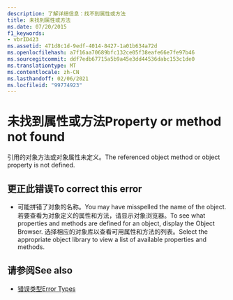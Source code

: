 ```yaml
---
description: 了解详细信息：找不到属性或方法
title: 未找到属性或方法
ms.date: 07/20/2015
f1_keywords:
- vbrID423
ms.assetid: 471d8c1d-9edf-4014-8427-1a01b634a72d
ms.openlocfilehash: a7f16aa70689bfc132ce05f38eafe66e7fe97b46
ms.sourcegitcommit: ddf7edb67715a5b9a45e3dd44536dabc153c1de0
ms.translationtype: MT
ms.contentlocale: zh-CN
ms.lasthandoff: 02/06/2021
ms.locfileid: "99774923"
---
```

# <a name="property-or-method-not-found"></a><span data-ttu-id="49cf0-103">未找到属性或方法</span><span class="sxs-lookup"><span data-stu-id="49cf0-103">Property or method not found</span></span>

<span data-ttu-id="49cf0-104">引用的对象方法或对象属性未定义。</span><span class="sxs-lookup"><span data-stu-id="49cf0-104">The referenced object method or object property is not defined.</span></span>  
  
## <a name="to-correct-this-error"></a><span data-ttu-id="49cf0-105">更正此错误</span><span class="sxs-lookup"><span data-stu-id="49cf0-105">To correct this error</span></span>  
  
- <span data-ttu-id="49cf0-106">可能拼错了对象的名称。</span><span class="sxs-lookup"><span data-stu-id="49cf0-106">You may have misspelled the name of the object.</span></span> <span data-ttu-id="49cf0-107">若要查看为对象定义的属性和方法，请显示对象浏览器。</span><span class="sxs-lookup"><span data-stu-id="49cf0-107">To see what properties and methods are defined for an object, display the Object Browser.</span></span> <span data-ttu-id="49cf0-108">选择相应的对象库以查看可用属性和方法的列表。</span><span class="sxs-lookup"><span data-stu-id="49cf0-108">Select the appropriate object library to view a list of available properties and methods.</span></span>  
  
## <a name="see-also"></a><span data-ttu-id="49cf0-109">请参阅</span><span class="sxs-lookup"><span data-stu-id="49cf0-109">See also</span></span>

- [<span data-ttu-id="49cf0-110">错误类型</span><span class="sxs-lookup"><span data-stu-id="49cf0-110">Error Types</span></span>](../../programming-guide/language-features/error-types.md)
